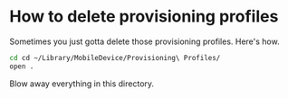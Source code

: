 # How to delete provisioning profiles

Sometimes you just gotta delete those provisioning profiles. Here's how.

```bash
cd cd ~/Library/MobileDevice/Provisioning\ Profiles/
open .
```

Blow away everything in this directory.